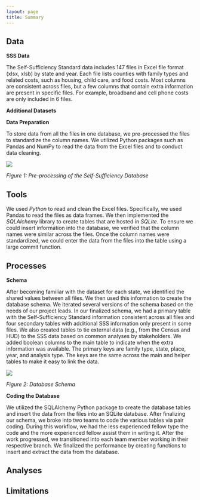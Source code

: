 ```yaml
---
layout: page
title: Summary
---
```


## Data
**SSS Data**

The Self-Sufficiency Standard data includes 147 files in Excel file format (xlsx, xlsb) by state and year. Each file lists counties with family types and related costs, such as housing, child care, and food costs. Most columns are consistent across files, but a few columns that contain extra information are present in specific files. For example, broadband and cell phone costs are only included in 6 files.

**Additional Datasets**

**Data Preparation**

To store data from all the files in one database, we pre-processed the files to standardize the column names. We utilized Python packages such as Pandas and NumPy to read the data from the Excel files and to conduct data cleaning.

<img src="{{ site.url }}{{ site.baseurl }}/assets/img/pre-processing.png">

*Figure 1: Pre-processing of the Self-Sufficiency Database*

## Tools
We used *Python* to read and clean the Excel files. Specifically, we used Pandas to read the files as data frames. We then implemented the *SQLAlchemy* library to create tables that are hosted in *SQLite*. To ensure we could insert information into the database, we verified that the column names were similar across the files. Once the column names were standardized, we could enter the data from the files into the table using a large commit function. 

## Processes 
**Schema**

After becoming familiar with the dataset for each state, we identified the shared values between all files. We then used this information to create the database schema. We iterated several versions of the schema based on the needs of our project leads. In our finalized schema, we had a primary table with the Self-Sufficiency Standard information consistent across all files and four secondary tables with additional SSS information only present in some files. We also created tables to tie external data (e.g., from the Census and HUD) to the SSS data based on common analyses by stakeholders. We added boolean columns to the main table to indicate when the extra information was available. The primary keys are family type, state, place, year, and analysis type. The keys are the same across the main and helper tables to make it easy to link the data.

<img src="{{ site.url }}{{ site.baseurl }}/assets/img/database-simplified.jpg">

*Figure 2: Database Schema*

**Coding the Database**

We utilized the SQLAlchemy Python package to create the database tables and insert the data from the files into an SQLite database. After finalizing our schema, we broke into two teams to code the various tables via pair coding. During this workflow, we had the less experienced fellow type the code and the more experienced fellow assist them in writing it. After the work progressed, we transitioned into each team member working in their respective branch. We finalized the performance by creating functions to insert and extract the data from the database.

## Analyses

## Limitations
